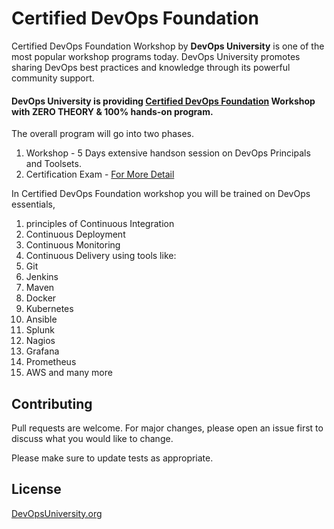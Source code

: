 # Certified DevOps Foundation

Certified DevOps Foundation Workshop by **DevOps University** is one of the most popular workshop programs today. DevOps University promotes sharing DevOps best practices and knowledge through its powerful community support.

#### DevOps University is providing [Certified DevOps Foundation](https://www.devopsuniversity.org/workshop-on-certified-devops-foundation/) Workshop with ZERO THEORY & 100% hands-on program.

The overall program will go into two phases.
 
1. Workshop - 5 Days extensive handson session on DevOps Principals and Toolsets.
2. Certification Exam - [For More Detail](https://www.devopsuniversity.org/certified-devops-foundation/)

In Certified DevOps Foundation workshop you will be trained on DevOps essentials, 
1. principles of Continuous Integration
2. Continuous Deployment
3. Continuous Monitoring
4. Continuous Delivery using tools like:
5. Git
6. Jenkins
7. Maven
8. Docker
9. Kubernetes
10. Ansible
11. Splunk
12. Nagios
13. Grafana
14. Prometheus
15. AWS and many more


## Contributing
Pull requests are welcome. For major changes, please open an issue first to discuss what you would like to change.

Please make sure to update tests as appropriate.

## License
[DevOpsUniversity.org](https://DevOpsUniversity.org/)
